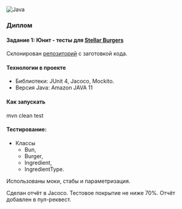 ![Java](https://img.shields.io/badge/java-%23ED8B00.svg?style=for-the-badge&logo=java&logoColor=white)
### Диплом
#### Задание 1: Юнит - тесты для [Stellar Burgers](https://stellarburgers.nomoreparties.site/)
Склонирован [репозиторий](https://github.com/yandex-praktikum/QA-java-diplom-1) с заготовкой кода.


#### Технологии в проекте
* Библиотеки: JUnit 4, Jacoco, Mockito.
* Версия Java: Amazon JAVA 11

#### Как запускать

mvn clean test

#### Тестирование:

* Классы 
  * Bun, 
  * Burger, 
  * Ingredient, 
  * IngredientType. 

Использованы моки, стабы и параметризация.


Сделан отчёт в Jacoco. Тестовое покрытие не ниже 70%. Отчёт добавлен в пул-реквест.